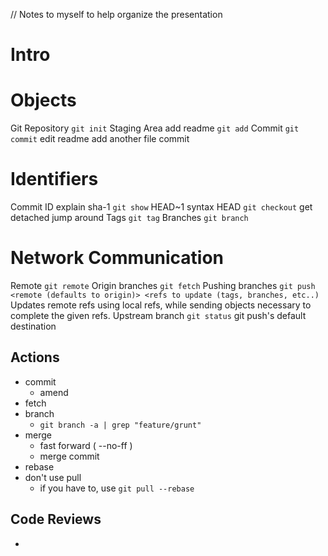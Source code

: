 // Notes to myself to help organize the presentation

# Intro

# Objects

Git Repository
	`git init`
Staging Area
	add readme
	`git add`
Commit
	`git commit`
	edit readme
	add another file
	commit

# Identifiers

Commit ID
	explain sha-1
	`git show`
	HEAD~1 syntax
HEAD
	`git checkout`
	get detached
	jump around
Tags
	`git tag`
Branches
	`git branch`

# Network Communication

Remote
	`git remote`
Origin branches
	`git fetch`
Pushing branches
	`git push <remote (defaults to origin)> <refs to update (tags, branches, etc..)`
	Updates remote refs using local refs, while sending objects necessary to complete the given refs.
Upstream branch
	`git status`
	git push's default destination

## Actions
- commit
	- amend
- fetch
- branch
	- `git branch -a | grep "feature/grunt"`
- merge
	- fast forward ( --no-ff )
	- merge commit
- rebase
- don't use pull
	- if you have to, use `git pull --rebase`

## Code Reviews
- 